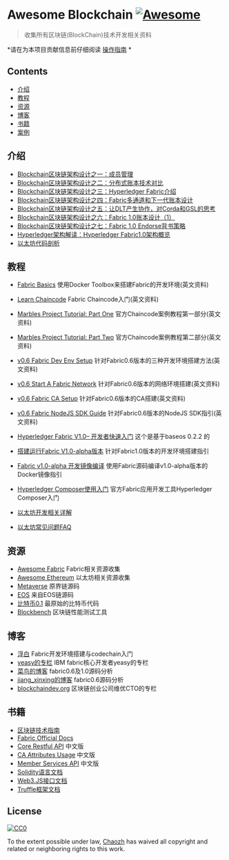 # Awesome Blockchain [![Awesome](https://cdn.rawgit.com/sindresorhus/awesome/d7305f38d29fed78fa85652e3a63e154dd8e8829/media/badge.svg)](https://github.com/sindresorhus/awesome)

>  收集所有区块链(BlockChain)技术开发相关资料

*请在为本项目贡献信息前仔细阅读 [操作指南](.github/contributing.md) *

## Contents

- [介绍](#介绍)
- [教程](#教程)
- [资源](#资源)
- [博客](#博客)
- [书籍](#书籍)
- [案例](#案例)


## 介绍

- [Blockchain区块链架构设计之一：成员管理](https://zhuanlan.zhihu.com/p/23356616)
- [Blockchain区块链架构设计之二：分布式账本技术对比](https://zhuanlan.zhihu.com/p/23463699)
- [Blockchain区块链架构设计之三：Hyperledger Fabric介绍](https://zhuanlan.zhihu.com/p/23947372)
- [Blockchain区块链架构设计之四：Fabric多通道和下一代账本设计](https://zhuanlan.zhihu.com/p/24605987)
- [Blockchain区块链架构设计之五：让DLT产生协作，对Corda和GSL的思考](https://zhuanlan.zhihu.com/p/25061575)
- [Blockchain区块链架构设计之六：Fabric 1.0账本设计（1）](https://zhuanlan.zhihu.com/p/25119939)
- [Blockchain区块链架构设计之七：Fabric 1.0 Endorse背书策略](https://zhuanlan.zhihu.com/p/25295608)
- [Hyperledger架构解读：Hyperledger Fabric1.0架构概览](http://www.wanbizu.com/blockchain/201702078984.html)
- [以太坊代码剖析](http://ethfans.org/topics/227)

## 教程

- [Fabric Basics](https://github.com/angrbrd/hyperledger-fabric-basics)  使用Docker Toolbox来搭建Fabric的开发环境(英文资料)
- [Learn Chaincode](https://github.com/IBM-Blockchain/learn-chaincode) Fabric Chaincode入门(英文资料)
- [Marbles Project Tutorial: Part One](https://github.com/IBM-Blockchain/marbles/blob/master/docs/tutorial_part1.md) 官方Chaincode案例教程第一部分(英文资料)
- [Marbles Project Tutorial: Part Two](https://github.com/IBM-Blockchain/marbles/blob/master/docs/tutorial_part2.md) 官方Chaincode案例教程第二部分(英文资料)
- [v0.6 Fabric Dev Env Setup](https://github.com/hyperledger/fabric/blob/v0.6/docs/Setup/Chaincode-setup.md) 针对Fabric0.6版本的三种开发环境搭建方法(英文资料)
- [v0.6 Start A Fabric Network](https://github.com/hyperledger/fabric/blob/v0.6/docs/Setup/Network-setup.md) 针对Fabric0.6版本的网络环境搭建(英文资料)
- [v0.6 Fabric CA Setup](https://github.com/hyperledger/fabric/blob/v0.6/docs/Setup/ca-setup.md) 针对Fabric0.6版本的CA搭建(英文资料)
- [v0.6 Fabric NodeJS SDK Guide](https://github.com/hyperledger/fabric/blob/v0.6/docs/nodeSDK/node-sdk-guide.md) 针对Fabric0.6版本的NodeJS SDK指引(英文资料)
- [Hyperledger Fabric V1.0– 开发者快速入门](https://zhuanlan.zhihu.com/p/25070745) 这个是基于baseos 0.2.2 的
- [搭建运行Fabric V1.0-alpha版本](http://blog.csdn.net/kojhliang/article/details/66971404) 针对Fabric1.0版本的开发环境搭建指引
- [Fabric v1.0-alpha 开发镜像编译](http://blog.csdn.net/remote_roamer/article/details/70228662) 使用Fabric源码编译v1.0-alpha版本的Docker镜像指引
- [Hyperledger Composer使用入门](http://www.jianshu.com/p/7bc258810b77) 官方Fabric应用开发工具Hyperledger Composer入门

- [以太坊开发相关详解](http://me.tryblockchain.org/)
- [以太坊常见问题FAQ](http://8btc.com/thread-23195-1-1.html)

## 资源

- [Awesome Fabric](https://github.com/chaozh/awesome-blockchain/tree/master/Hyperledger%20Fabric) Fabric相关资源收集
- [Awesome Ethereum](https://github.com/chaozh/awesome-blockchain/tree/master/Ethereum) 以太坊相关资源收集
- [Metaverse](https://github.com/mvs-org/metaverse) 原界链源码
- [EOS](https://github.com/EOSIO/eos) 来自EOS链源码
- [比特币0.1](https://github.com/fkysly/bitcoin0.1.0) 最原始的比特币代码
- [Blockbench](https://github.com/ooibc88/blockbench) 区块链性能测试工具

## 博客

- [浮白](http://fubai.tech/)  Fabric开发环境搭建与codechain入门
- [yeasy的专栏](http://blog.csdn.net/yeasy) IBM fabric核心开发者yeasy的专栏
- [菜鸟的博客](http://blog.csdn.net/xjmtxwd24/) fabric0.6及1.0源码分析
- [jiang_xinxing的博客](http://blog.csdn.net/jiang_xinxing/article/category/6642179) fabric0.6源码分析
- [blockchaindev.org](http://blockchaindev.org/) 区块链创业公司维优CTO的专栏

## 书籍

- [区块链技术指南](https://yeasy.gitbooks.io/blockchain_guide)
- [Fabric Official Docs](https://hyperledger-fabric.readthedocs.io/en/latest/)
- [Core Restful API](https://github.com/hyperledgerchina/fabric_zh_CN/blob/v0.6_zh_CN/zh_CN/API/CoreAPI.md)  中文版
- [CA Attributes Usage](https://github.com/hyperledgerchina/fabric_zh_CN/blob/v0.6_zh_CN/zh_CN/API/AttributesUsage.md) 中文版
- [Member Services API](https://github.com/hyperledgerchina/fabric_zh_CN/blob/v0.6_zh_CN/zh_CN/API/MemberServicesAPI.md) 中文版
- [Solidity语言文档](http://www.tryblockchain.org/)
- [Web3.JS接口文档](http://web3.tryblockchain.org/)
- [Truffle框架文档](http://truffle.tryblockchain.org/)

## License

[![CC0](http://mirrors.creativecommons.org/presskit/buttons/88x31/svg/cc-zero.svg)](https://creativecommons.org/publicdomain/zero/1.0/)

To the extent possible under law, [Chaozh](http://www.chaozh.com) has waived all copyright and related or neighboring rights to this work.
